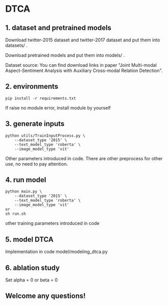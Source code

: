 # DTCA

## 1. dataset and pretrained models
Download twitter-2015 dataset and twitter-2017 dataset and put them into datasets/ .

Download pretrained models and put them into models/ .

Dataset source: You can find download links in paper "Joint Multi-modal Aspect-Sentiment Analysis with Auxiliary Cross-modal Relation Detection".

## 2. environments
    pip install -r requirements.txt

If raise no module error, install module by yourself
## 3. generate inputs
    python utils/TrainInputProcess.py \
        --dataset_type '2015' \
        --text_model_type 'roberta' \
        --image_model_type 'vit'
Other parameters introduced in code. There are other preprocess for other use, no need to pay attention.


## 4. run model
    python main.py \
        --dataset_type '2015' \
        --text_model_type 'roberta' \
        --image_model_type 'vit'
    or
    sh run.sh
other training parameters introduced in code

## 5. model DTCA
Implementation in code model/modeling_dtca.py

## 6. ablation study
Set alpha = 0 or beta = 0

## Welcome any questions!


